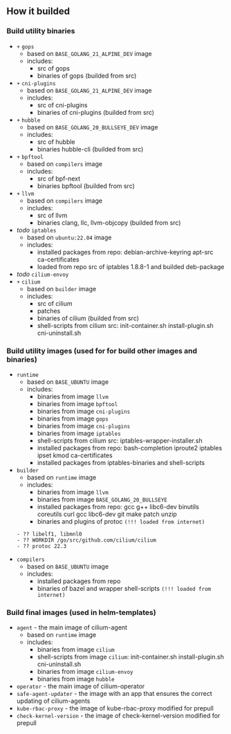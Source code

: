 ## How it builded

### Build utility binaries
- `+` `gops`
  - based on `BASE_GOLANG_21_ALPINE_DEV` image
  - includes:
    - src of gops
    - binaries of gops (builded from src)
- `+` `cni-plugins`
  - based on `BASE_GOLANG_21_ALPINE_DEV` image
  - includes:
    - src of cni-plugins
    - binaries of cni-plugins (builded from src)
- `+` `hubble`
  - based on `BASE_GOLANG_20_BULLSEYE_DEV` image
  - includes:
    - src of hubble
    - binaries hubble-cli (builded from src)
- `+` `bpftool`
  - based on `compilers` image
  - includes:
    - src of bpf-next
    - binaries bpftool (builded from src)
- `+` `llvm`
  - based on `compilers` image
  - includes:
    - src of llvm
    - binaries clang, llc, llvm-objcopy (builded from src)
- *todo* `iptables`
  - based on `ubuntu:22.04` image
  - includes:
    - installed packages from repo: debian-archive-keyring apt-src ca-certificates
    - loaded from repo src of iptables 1.8.8-1 and builded deb-package
- *todo* `cilium-envoy`
- `+` `cilium`
  - based on `builder` image
  - includes:
    - src of cilium
    - patches
    - binaries of cilium (builded from src)
    - shell-scripts from cilium src: init-container.sh install-plugin.sh cni-uninstall.sh


### Build utility images (used for for build other images and binaries)
- `runtime`
  - based on `BASE_UBUNTU` image
  - includes:
    - binaries from image `llvm`
    - binaries from image `bpftool`
    - binaries from image `cni-plugins`
    - binaries from image `gops`
    - binaries from image `cni-plugins`
    - binaries from image `iptables`
    - shell-scripts from cilium src: iptables-wrapper-installer.sh
    - installed packages from repo: bash-completion iproute2 iptables ipset kmod ca-certificates
    - installed packages from iptables-binaries and shell-scripts
- `builder`
  - based on `runtime` image
  - includes:
    - binaries from image `llvm`
    - binaries from image `BASE_GOLANG_20_BULLSEYE`
    - installed packages from repo: gcc g++ libc6-dev binutils coreutils curl gcc libc6-dev git make patch unzip
    - binaries and plugins of protoc `(!!! loaded from internet)`
  ```
  - ?? libelf1, libmnl0
  - ?? WORKDIR /go/src/github.com/cilium/cilium
  - ?? protoc 22.3
  ```
- `compilers`
  - based on `BASE_UBUNTU` image
  - includes:
    - installed packages from repo
    - binaries of bazel and wrapper shell-scripts `(!!! loaded from internet)`


### Build final images (used in helm-templates)
- `agent` - the main image of cilium-agent
  - based on `runtime` image
  - includes:
    - binaries from image `cilium`
    - shell-scripts from image `cilium`: init-container.sh install-plugin.sh cni-uninstall.sh
    - binaries from image `cilium-envoy`
    - binaries from image `hubble`
- `operator` - the main image of cilium-operator
- `safe-agent-updater` - the image with an app that ensures the correct updating of cilium-agents
- `kube-rbac-proxy` - the image of kube-rbac-proxy modified for prepull
- `check-kernel-version` - the image of check-kernel-version modified for prepull

